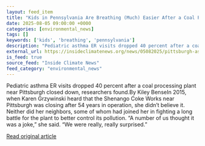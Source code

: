 ```yaml
---
layout: feed_item
title: "Kids in Pennsylvania Are Breathing (Much) Easier After a Coal Plant Shuttered"
date: 2025-08-05 09:00:00 +0000
categories: [environmental_news]
tags: []
keywords: ['kids', 'breathing', 'pennsylvania']
description: "Pediatric asthma ER visits dropped 40 percent after a coal processing plant near Pittsburgh closed down, researchers found"
external_url: https://insideclimatenews.org/news/05082025/pittsburgh-asthma-cases-drop-after-coal-plant-closure/
is_feed: true
source_feed: "Inside Climate News"
feed_category: "environmental_news"
---
```


Pediatric asthma ER visits dropped 40 percent after a coal processing plant near Pittsburgh closed down, researchers found.By Kiley BenseIn 2015, when Karen Grzywinski heard that the Shenango Coke Works near Pittsburgh was closing after 54 years in operation, she didn’t believe it. Neither did her neighbors, some of whom had joined her in fighting a long battle for the plant to better control its pollution. “A number of us thought it was a joke,” she said. “We were really, really surprised.”&nbsp;

[Read original article](https://insideclimatenews.org/news/05082025/pittsburgh-asthma-cases-drop-after-coal-plant-closure/)
